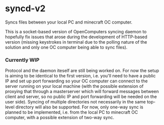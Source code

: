 # syncd-v2
Syncs files between your local PC and minecraft OC computer.

This is a socket-based version of OpenComputers syncing daemon to hopefully fix issues that arose during the development of HTTP-based version (missing keystrokes in terminal due to the polling nature of the solution and only one OC computer being able to sync files).

### Currently WIP
Protocol and the daemon iteself are still being worked on. For now the setup is aiming to be identical to the first version, i.e. you'll need to have a public IP and set up port forwarding so your OC computer can connect to the server running on your local machine (with the possible extension of proxying that through a masterserver which will forward messages between client and server, so no public IP and port forwarding will be needed on the user side). Syncing of multiple directories not necessarily in the same top-level directory will also be supported. For now, only one-way sync is planned to be implemented, i.e. from the local PC to minecraft OC computer, with a possible extension of two-way sync.
